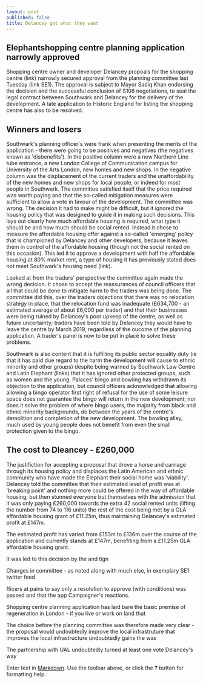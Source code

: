 ```yaml
---
layout: post
published: false
title: Delancey get what they want
---
```

## Elephantshopping centre planning application narrowly approved

Shopping centre owner and developer Delancey propoals for the shopping centre (link) narrowly secured approval from the planning committee last Tuesday (link SE1).  The approval is subject to Mayor Sadiq Khan endorsing the decision and the successful conclusion of S106 negotiations, to seal the legal contract between Southwark and Delancey for the delivery of the development.  A late application to Historic England for listing the shopping centre has also to be resolved.

## Winners and losers

Southwark's planning officer's were frank when presenting the merits of the application - there were going to be positives and negatives (the negatives known as 'disbenefits').  In the positive column were a new Northern Line tube entrance, a new London College of Communication campus for University of the Arts London, new homes and new shops.  In the negative column was the displacement of the current traders and the unaffordability of the new homes and new shops for local people, or indeed for most people in Southwark.  The committee satisfied itself that the price required was worth paying and that the so-called mitigation measures were sufficient to allow a vote in favour of the development.  The committee was wrong.  The decision it had to make might be difficult, but it ignored the housing policy that was designed to guide it in making such decisions.  This lays out clearly how much affordable housing is required, what type it should be and how much should be social rented.  Instead it chose to measure the affordable housing offer against a so-called 'emerging' policy that is championed by Delancey and other developers, because it leaves them in control of the affordable housing (though not the social rented on this occasion).  This led it to approve a development with half the affordable housing at 80% market rent, a type of housing it has previously stated does not meet Southwark's housing need (link).

Looked at from the traders' perspective the committee again made the wrong decision.  It chose to accept the reassurances of council officers that all that could be done to mitigate harm to the traders was being done.  The committee did this, over the traders objections that there was no relocation strategy in place, that the relocation fund was inadequate (£634,700 - an estimated average of about £6,000 per trader) and that their businesses were being ruined by Delancey's poor upkeep of the centre, as well as future uncertainty; traders have been told by Delancey they would have to  leave the centre by March 2019, regardless of the oucome of the planning application.  A trader's panel is now to be put in place to solve these problems.  

Southwark is also content that it is fulfilling its public sector equality duty (ie that it has paid due regard to the harm the development will cause to ethnic minority and other groups) despite being warned  by Southwark Law Centre and Latin Elephant (links) that it has ignored other protected groups, such as women and the young.  Palaces' bingo and bowling has withdrawn its objection to the application, but council officers acknowledged that allowing allowing a bingo operator first right of refusal for the use of some leisure space does not guarantee the bingo will return in the new development; nor does it solve the problem of where bingo users, the majority from black and ethnic minority backgrounds, do between the years of the centre's demolition and completion of the new development.  The bowling alley, much used by young people does not benefit from even the small protection given to the bingo.

## The cost to Dleancey - £260,000

The justifiction for accepting a proposal that drove a horse and carriage through its housing policy and displaces the Latin American and ethnic community who have made the Elephant their social home was 'viability'.  Delancey told the committee that their estimated level of profit was at 'breaking point' and nothing more could be offered in the way of affordable housing, but then stunned everyone but themselves  with the admission that it was only paying £260,000 towards the extra 42 social rented units (lifting the number from 74 to 116 units) the rest of the cost being met by a GLA affordable housing grant of £11.25m, thus maintaining Delancey's estimated profit at £147m.

The estimated profit has varied from £153m to  £136m over the course of the application and currently stands at £147m, benefiting from a £11.25m GLA affordable housing grant.

It was led to this decision by the  and  tign   

Changes in committee - as noted along with much else, in exemplary SE1 twitter feed

fficers at pains to say only a resolution to approve (with conditions) was passed and that the app
Campaigner's reactions.

Shopping centre planning application has laid bare the basic premise of regeneration in London - if you live or work on land that 

The choice before the planning committee was therefore made very clear - the proposal would undoubtedly improve the local infrastruture that improves the local infrastructure undoubtedly gains the was

The partnership with UAL undoubtedly turned at least one vote Delancey's way



Enter text in [Markdown](http://daringfireball.net/projects/markdown/). Use the toolbar above, or click the **?** button for formatting help.
